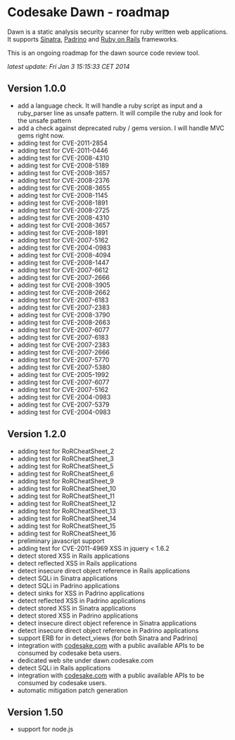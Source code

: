 # Codesake Dawn - roadmap

Dawn is a static analysis security scanner for ruby written web applications.
It supports [Sinatra](http://www.sinatrarb.com),
[Padrino](http://www.padrinorb.com) and [Ruby on Rails](http://rubyonrails.org)
frameworks. 

This is an ongoing roadmap for the dawn source code review tool.

_latest update: Fri Jan  3 15:15:33 CET 2014_

## Version 1.0.0

* add a language check. It will handle a ruby script as input and a ruby\_parser line as unsafe pattern. It will compile the ruby and look for the unsafe pattern
* add a check against deprecated ruby / gems version. I will handle MVC gems right now.
* adding test for CVE-2011-2854
* adding test for CVE-2011-0446
* adding test for CVE-2008-4310
* adding test for CVE-2008-5189
* adding test for CVE-2008-3657
* adding test for CVE-2008-2376
* adding test for CVE-2008-3655
* adding test for CVE-2008-1145
* adding test for CVE-2008-1891
* adding test for CVE-2008-2725
* adding test for CVE-2008-4310
* adding test for CVE-2008-3657
* adding test for CVE-2008-1891
* adding test for CVE-2007-5162
* adding test for CVE-2004-0983
* adding test for CVE-2008-4094
* adding test for CVE-2008-1447
* adding test for CVE-2007-6612
* adding test for CVE-2007-2666
* adding test for CVE-2008-3905
* adding test for CVE-2008-2662
* adding test for CVE-2007-6183
* adding test for CVE-2007-2383
* adding test for CVE-2008-3790
* adding test for CVE-2008-2663
* adding test for CVE-2007-6077
* adding test for CVE-2007-6183
* adding test for CVE-2007-2383
* adding test for CVE-2007-2666
* adding test for CVE-2007-5770
* adding test for CVE-2007-5380
* adding test for CVE-2005-1992
* adding test for CVE-2007-6077
* adding test for CVE-2007-5162
* adding test for CVE-2004-0983
* adding test for CVE-2007-5379
* adding test for CVE-2004-0983

## Version 1.2.0

* adding test for RoRCheatSheet\_2
* adding test for RoRCheatSheet\_3
* adding test for RoRCheatSheet\_5
* adding test for RoRCheatSheet\_6
* adding test for RoRCheatSheet\_9
* adding test for RoRCheatSheet\_10
* adding test for RoRCheatSheet\_11
* adding test for RoRCheatSheet\_12
* adding test for RoRCheatSheet\_13
* adding test for RoRCheatSheet\_14
* adding test for RoRCheatSheet\_15
* adding test for RoRCheatSheet\_16
* preliminary javascript support
* adding test for CVE-2011-4969  XSS in jquery < 1.6.2 
* detect stored XSS in Rails applications
* detect reflected XSS in Rails applications
* detect insecure direct object reference in Rails applications
* detect SQLi in Sinatra applications
* detect SQLi in Padrino applications
* detect sinks for XSS in Padrino applications
* detect reflected XSS in Padrino applications
* detect stored XSS in Sinatra applications
* detect stored XSS in Padrino applications
* detect insecure direct object reference in Sinatra applications
* detect insecure direct object reference in Padrino applications
* support ERB for in detect\_views (for both Sinatra and Padrino)
* integration with [codesake.com](http://codesake.com) with a public available
  APIs to be consumed by codesake beta users.
* dedicated web site under dawn.codesake.com
* detect SQLi in Rails applications
* integration with [codesake.com](http://codesake.com) with a public available
  APIs to be consumed by codesake users.
* automatic mitigation patch generation 

## Version 1.50

* support for node.js
